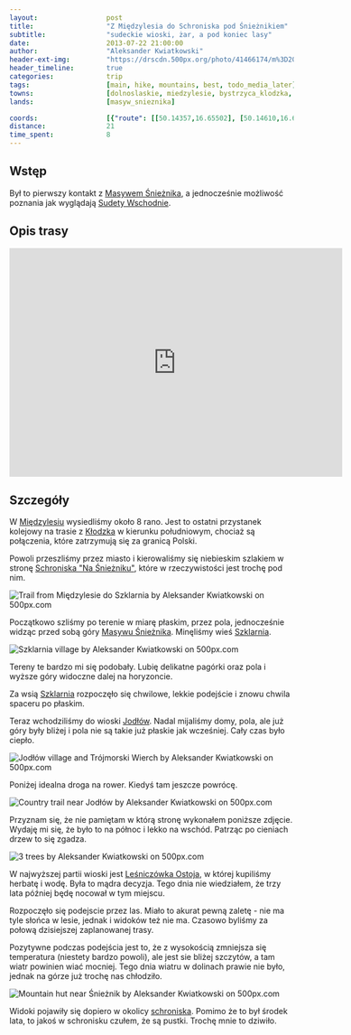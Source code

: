 ```yaml
---
layout:                 post
title:                  "Z Międzylesia do Schroniska pod Śnieżnikiem"
subtitle:               "sudeckie wioski, żar, a pod koniec lasy"
date:                   2013-07-22 21:00:00
author:                 "Aleksander Kwiatkowski"
header-ext-img:         "https://drscdn.500px.org/photo/41466174/m%3D2048/fd9d01b4921aceabcd40a34afa8ab71c"
header_timeline:        true
categories:             trip
tags:                   [main, hike, mountains, best, todo_media_later]
towns:                  [dolnoslaskie, miedzylesie, bystrzyca_klodzka, stronie_slaskie]
lands:                  [masyw_snieznika]

coords:                 [{"route": [[50.14357,16.65502], [50.14610,16.66557], [50.15127,16.66866], [50.15083,16.69827], [50.15512,16.70669], [50.14995,16.72368], [50.17282,16.77381], [50.17925,16.79252], [50.19695,16.81423], [50.19574,16.82179], [50.20162,16.83354], [50.20827,16.83234]], "type": "hike"}]
distance:               21
time_spent:             8
---
```


[wiki-sudety-wschodnie]:        https://pl.wikipedia.org/wiki/Sudety_Wschodnie
[wiki-masyw-snieznika]:         https://pl.wikipedia.org/wiki/Masyw_%C5%9Anie%C5%BCnika
[wiki-szklarnia]:               https://pl.wikipedia.org/wiki/Szklarnia_(wojew%C3%B3dztwo_dolno%C5%9Bl%C4%85skie)
[wiki-klodzko]:                 https://pl.wikipedia.org/wiki/K%C5%82odzko
[wiki-miedzylesie]:             https://pl.wikipedia.org/wiki/Mi%C4%99dzylesie
[wiki-jodlow]:                  https://pl.wikipedia.org/wiki/Jod%C5%82%C3%B3w_(wojew%C3%B3dztwo_dolno%C5%9Bl%C4%85skie)
[wiki-schronisko]:              https://pl.wikipedia.org/wiki/Schronisko_PTTK_%E2%80%9ENa_%C5%9Anie%C5%BCniku%E2%80%9D

[ostoja]:                       https://www.facebook.com/Ostoja-Jod%C5%82%C3%B3w-odpocznij-od-miasta-147756495327199/timeline/

Wstęp
-----

Był to pierwszy kontakt z [Masywem Śnieżnika][wiki-masyw-snieznika], a jednocześnie możliwość poznania jak wyglądają
[Sudety Wschodnie][wiki-sudety-wschodnie].

Opis trasy
----------

<iframe height='405' width='590' frameborder='0' allowtransparency='true' scrolling='no' src='https://www.strava.com/activities/334994788/embed/1cef2a78abf67778bc5ca3925930c65e2157624b'></iframe>

Szczegóły
---------

W [Międzylesiu][wiki-miedzylesie] wysiedliśmy około 8 rano. Jest to ostatni przystanek kolejowy na trasie z
[Kłodzka][wiki-klodzko] w kierunku południowym, chociaż są połączenia, które
zatrzymują się za granicą Polski.

Powoli przeszliśmy przez miasto i kierowaliśmy się niebieskim szlakiem w stronę
[Schroniska "Na Śnieżniku"][wiki-schronisko],
które w rzeczywistości jest trochę pod nim.

<div class='pixels-photo'>
  <p>
    <img src='https://drscdn.500px.org/photo/43162536/m%3D900/da65dd5e997cd424cf45c44ef421a0d8' alt='Trail from Międzylesie do Szklarnia by Aleksander Kwiatkowski on 500px.com'>
  </p>
  <a href='https://500px.com/photo/43162536/trail-from-mi%C4%99dzylesie-do-szklarnia-by-aleksander-kwiatkowski' alt='Trail from Międzylesie do Szklarnia by Aleksander Kwiatkowski on 500px.com'></a>
</div>
<script type='text/javascript' src='https://500px.com/embed.js'></script>

Początkowo szliśmy po terenie w miarę płaskim, przez pola, jednocześnie widząc przed sobą góry
[Masywu Śnieżnika][wiki-masyw-snieznika]. Minęliśmy wieś [Szklarnia][wiki-szklarnia].

<div class='pixels-photo'>
  <p>
    <img src='https://drscdn.500px.org/photo/43703456/m%3D900/88c5460eb2dc607f4bbd954329f4bfd7' alt='Szklarnia village by Aleksander Kwiatkowski on 500px.com'>
  </p>
  <a href='https://500px.com/photo/43703456/szklarnia-village-by-aleksander-kwiatkowski' alt='Szklarnia village by Aleksander Kwiatkowski on 500px.com'></a>
</div>
<script type='text/javascript' src='https://500px.com/embed.js'></script>

Tereny te bardzo mi się podobały. Lubię delikatne pagórki oraz pola i wyższe góry widoczne dalej na horyzoncie.

Za wsią
[Szklarnia][wiki-szklarnia] rozpoczęło się chwilowe, lekkie podejście i znowu chwila spaceru po  płaskim.

Teraz wchodziliśmy do wioski [Jodłów][wiki-jodlow]. Nadal mijaliśmy domy, pola, ale już góry były bliżej
i pola nie są takie już płaskie jak wcześniej. Cały czas było ciepło.

<div class='pixels-photo'>
  <p>
    <img src='https://drscdn.500px.org/photo/43703728/m%3D900/2c6ab1f32317a6f3ddcd81dad476f949' alt='Jodłów village and Trójmorski Wierch by Aleksander Kwiatkowski on 500px.com'>
  </p>
  <a href='https://500px.com/photo/43703728/jod%C5%82%C3%B3w-village-and-tr%C3%B3jmorski-wierch-by-aleksander-kwiatkowski' alt='Jodłów village and Trójmorski Wierch by Aleksander Kwiatkowski on 500px.com'></a>
</div>
<script type='text/javascript' src='https://500px.com/embed.js'></script>

Poniżej idealna droga na rower. Kiedyś tam jeszcze powrócę.

<div class='pixels-photo'>
  <p>
    <img src='https://drscdn.500px.org/photo/43703832/m%3D900/6cb1c8986779f3d8ed8df905c4f8ed7c' alt='Country trail near Jodłów by Aleksander Kwiatkowski on 500px.com'>
  </p>
  <a href='https://500px.com/photo/43703832/country-trail-near-jod%C5%82%C3%B3w-by-aleksander-kwiatkowski' alt='Country trail near Jodłów by Aleksander Kwiatkowski on 500px.com'></a>
</div>
<script type='text/javascript' src='https://500px.com/embed.js'></script>

Przyznam się, że nie pamiętam w którą stronę wykonałem poniższe zdjęcie. Wydaję mi się, że było to na północ i lekko na
wschód. Patrząc po cieniach drzew to się zgadza.

<div class='pixels-photo'>
  <p>
    <img src='https://drscdn.500px.org/photo/43703772/m%3D900/63a4a7e8bf8fe32e3b9afe4ab5c8e680' alt='3 trees by Aleksander Kwiatkowski on 500px.com'>
  </p>
  <a href='https://500px.com/photo/43703772/3-trees-by-aleksander-kwiatkowski' alt='3 trees by Aleksander Kwiatkowski on 500px.com'></a>
</div>
<script type='text/javascript' src='https://500px.com/embed.js'></script>

W najwyższej partii wioski jest [Leśniczówka Ostoja][ostoja], w której kupiliśmy herbatę i wodę. Była to
mądra decyzja. Tego dnia nie wiedziałem, że trzy lata później będę nocował w tym miejscu.

Rozpoczęło się podejscie przez las. Miało to akurat pewną zaletę - nie ma
tyle słońca w lesie, jednak i widoków też nie ma. Czasowo byliśmy za połową dzisiejszej
zaplanowanej trasy.

Pozytywne podczas podejścia jest to, że z wysokością zmniejsza się
temperatura (niestety bardzo powoli), ale
jest sie bliżej szczytów, a tam wiatr powinien wiać mocniej. Tego dnia wiatru w dolinach prawie nie było, jednak
na górze już trochę nas chłodziło.

<div class='pixels-photo'>
  <p>
    <img src='https://drscdn.500px.org/photo/43162480/m%3D900/4f60366c482e62a8ba98f70d24466f63' alt='Mountain hut near Śnieżnik by Aleksander Kwiatkowski on 500px.com'>
  </p>
  <a href='https://500px.com/photo/43162480/mountain-hut-near-%C5%9Anie%C5%BCnik-by-aleksander-kwiatkowski' alt='Mountain hut near Śnieżnik by Aleksander Kwiatkowski on 500px.com'></a>
</div>
<script type='text/javascript' src='https://500px.com/embed.js'></script>

Widoki pojawiły się dopiero w okolicy [schroniska][wiki-schronisko]. Pomimo że to był środek lata, to jakoś
w schronisku czułem, że są pustki. Trochę mnie to dziwiło.
